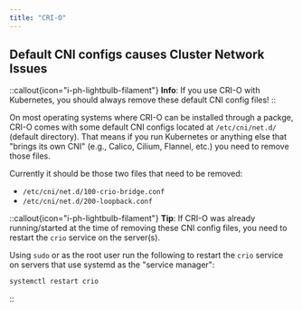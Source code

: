 ```yaml
---
title: "CRI-O"
---
```


## Default CNI configs causes Cluster Network Issues

::callout{icon="i-ph-lightbulb-filament"}
**Info**:
If you use CRI-O with Kubernetes, you should always remove these default CNI config files!
::

On most operating systems where CRI-O can be installed through a packge, CRI-O comes with some default CNI configs located at `/etc/cni/net.d/` (default directory).
That means if you run Kubernetes or anything else that "brings its own CNI" (e.g., Calico, Cilium, Flannel, etc.) you need to remove those files.

Currently it should be those two files that need to be removed:

* `/etc/cni/net.d/100-crio-bridge.conf`
* `/etc/cni/net.d/200-loopback.conf`

::callout{icon="i-ph-lightbulb-filament"}
**Tip**:
If CRI-O was already running/started at the time of removing these CNI config files, you need to restart the `crio` service on the server(s).

Using `sudo` or as the root user run the following to restart the `crio` service on servers that use systemd as the "service manager":

```bash
systemctl restart crio
```
::
